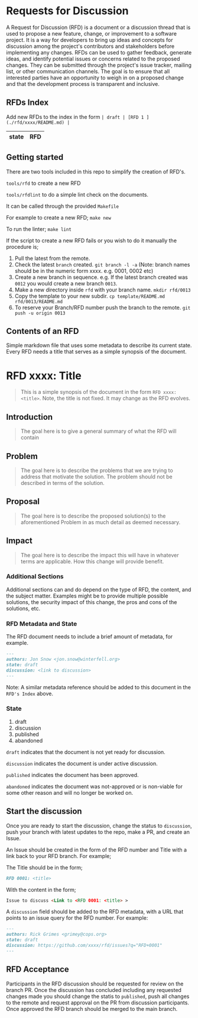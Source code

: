 # Requests for Discussion
A Request for Discussion (RFD) is a document or a discussion thread that is used to propose a new feature, change, or improvement to a software project. It is a way for developers to bring up ideas and concepts for discussion among the project's contributors and stakeholders before implementing any changes. RFDs can be used to gather feedback, generate ideas, and identify potential issues or concerns related to the proposed changes. They can be submitted through the project's issue tracker, mailing list, or other communication channels. The goal is to ensure that all interested parties have an opportunity to weigh in on a proposed change and that the development process is transparent and inclusive.

## RFDs Index
Add new RFDs to the index in the form
```| draft | [RFD 1 ](./rfd/xxxx/README.md) |```

| state    | RFD |
| -------- | ------------------------------------------------------------- |

## Getting started
There are two tools included in this repo to simplify the creation of RFD's. 

`tools/rfd` to create a new RFD

`tools/rfdlint` to do a simple lint check on the documents.

It can be called through the provided `Makefile`

For example to create a new RFD;
`make new`

To run the linter;
`make lint`

If the script to create a new RFD fails or you wish to do it manually the procedure is;
1. Pull the latest from the remote.
2. Check the latest `branch` created. `git branch -l -a` (Note: branch names should be in the numeric form xxxx. e.g. 0001, 0002 etc)
3. Create a new branch in sequence. e.g. If the latest branch created was `0012` you would create a new branch `0013`. 
4. Make a new directory inside `rfd` with your branch name. `mkdir rfd/0013`
5. Copy the template to your new subdir. `cp template/README.md rfd/0013/README.md`
6. To reserve your Branch/RFD number push the branch to the remote. `git push -u origin 0013`

## Contents of an RFD
Simple markdown file that uses some metadata to describe its current state. Every RFD needs a title that serves as a simple synopsis of the document.

# RFD xxxx: Title

> This is a simple synopsis of the document in the form `RFD xxxx: <title>`. Note, the title is not fixed.
> It may change as the RFD evolves.

## Introduction

> The goal here is to give a general summary of what the RFD will contain

## Problem

> The goal here is to describe the problems that we are trying to address
> that motivate the solution. The problem should not be described in terms
> of the solution.

## Proposal

> The goal here is to describe the proposed solution(s) to the aforementioned Problem in as much detail as deemed necessary.

## Impact

> The goal here is to describe the impact this will have in whatever terms are applicable. How this change will provide benefit.

### Additional Sections

Additional sections can and do depend on the type of RFD, the content, and the subject matter. Examples might be to provide multiple possible solutions, the security impact of this change, the pros and cons of the solutions, etc. 

### RFD Metadata and State

The RFD document needs to include a brief amount of metadata, for example.

```markdown
---
authors: Jon Snow <jon.snow@winterfell.org>
state: draft
discussion: <link to discussion>
---
```

Note: A similar metadata reference should be added to this document in the `RFD's Index` above.

### State

1. draft
2. discussion
3. published
4. abandoned

`draft` indicates that the document is not yet ready for discussion.

`discussion` indicates the document is under active discussion.

`published` indicates the document has been approved.

`abandoned` indicates the document was not-approved or is non-viable for some other reason and will no longer be worked on. 

## Start the discussion

Once you are ready to start the discussion, change the status to `discussion`, push your branch with latest updates to the repo, make a PR, and create an Issue. 

An Issue should be created in the form of the RFD number and Title with a link back to your RFD branch. For example; 

The Title should be in the form;
```markdown
RFD 0001: <title>
```

With the content in the form;
```markdown
Issue to discuss <Link to <RFD 0001: <title> >
````

A `discussion` field should be added to the RFD metadata, with a URL that points to an issue query for the RFD number. For example:

```markdown
---
authors: Rick Grimes <grimey@cops.org>
state: draft
discussion: https://github.com/xxxx/rfd/issues?q="RFD+0001"
---
```

## RFD Acceptance
Participants in the RFD discussion should be requested for review on the branch PR. Once the discussion has concluded including any requested changes made you should change the statis to `published`, push all changes to the remote and request approval on the PR from discussion participants. Once approved the RFD branch should be merged to the main branch. 
